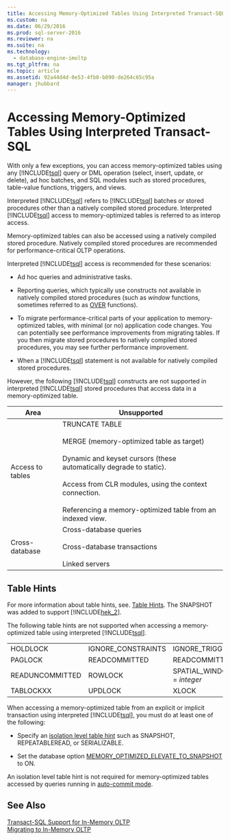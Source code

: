 ```yaml
---
title: Accessing Memory-Optimized Tables Using Interpreted Transact-SQL
ms.custom: na
ms.date: 06/29/2016
ms.prod: sql-server-2016
ms.reviewer: na
ms.suite: na
ms.technology: 
  - database-engine-imoltp
ms.tgt_pltfrm: na
ms.topic: article
ms.assetid: 92a44d4d-0e53-4fb0-b890-de264c65c95a
manager: jhubbard
---
```

# Accessing Memory-Optimized Tables Using Interpreted Transact-SQL
With only a few exceptions, you can access memory-optimized tables using any [!INCLUDE[tsql](../../Topics/TopicNameContainA/includes/tsql_md.md)] query or DML operation (select, insert, update, or delete), ad hoc batches, and SQL modules such as stored procedures, table-value functions, triggers, and views.  
  
 Interpreted [!INCLUDE[tsql](../../Topics/TopicNameContainA/includes/tsql_md.md)] refers to [!INCLUDE[tsql](../../Topics/TopicNameContainA/includes/tsql_md.md)] batches or stored procedures other than a natively compiled stored procedure. Interpreted [!INCLUDE[tsql](../../Topics/TopicNameContainA/includes/tsql_md.md)] access to memory-optimized tables is referred to as interop access.  
  
 Memory-optimized tables can also be accessed using a natively compiled stored procedure. Natively compiled stored procedures are recommended for performance-critical OLTP operations.  
  
 Interpreted [!INCLUDE[tsql](../../Topics/TopicNameContainA/includes/tsql_md.md)] access is recommended for these scenarios:  
  
-   Ad hoc queries and administrative tasks.  
  
-   Reporting queries, which typically use constructs not available in natively compiled stored procedures (such as *window* functions, sometimes referred to as [OVER](assetId:///ddcef3a6-0341-43e0-ae73-630484b7b398) functions).  
  
-   To migrate performance-critical parts of your application to memory-optimized tables, with minimal (or no) application code changes. You can potentially see performance improvements from migrating tables. If you then migrate stored procedures to natively compiled stored procedures, you may see further performance improvement.  
  
-   When a [!INCLUDE[tsql](../../Topics/TopicNameContainA/includes/tsql_md.md)] statement is not available for natively compiled stored procedures.  
  
 However, the following [!INCLUDE[tsql](../../Topics/TopicNameContainA/includes/tsql_md.md)] constructs are not supported in interpreted [!INCLUDE[tsql](../../Topics/TopicNameContainA/includes/tsql_md.md)] stored procedures that access data in a memory-optimized table.  
  
|Area|Unsupported|  
|----------|-----------------|  
|Access to tables|TRUNCATE TABLE<br /><br /> MERGE (memory-optimized table as target)<br /><br /> Dynamic and keyset cursors (these automatically degrade to static).<br /><br /> Access from CLR modules, using the context connection.<br /><br /> Referencing a memory-optimized table from an indexed view.|  
|Cross-database|Cross-database queries<br /><br /> Cross-database transactions<br /><br /> Linked servers|  
  
## Table Hints  
 For more information about table hints, see. [Table Hints](assetId:///8bf1316f-c0ef-49d0-90a7-3946bc8e7a89). The SNAPSHOT was added to support [!INCLUDE[hek_2](../../Topics/TopicNameContainA/includes/hek_2_md.md)].  
  
 The following table hints are not supported when accessing a memory-optimized table using interpreted [!INCLUDE[tsql](../../Topics/TopicNameContainA/includes/tsql_md.md)].  
  
|||||  
|-|-|-|-|  
|HOLDLOCK|IGNORE_CONSTRAINTS|IGNORE_TRIGGERS|NOWAIT|  
|PAGLOCK|READCOMMITTED|READCOMMITTEDLOCK|READPAST|  
|READUNCOMMITTED|ROWLOCK|SPATIAL_WINDOW_MAX_CELLS = *integer*|TABLOCK|  
|TABLOCKXX|UPDLOCK|XLOCK||  
  
 When accessing a memory-optimized table from an explicit or implicit transaction using interpreted [!INCLUDE[tsql](../../Topics/TopicNameContainA/includes/tsql_md.md)], you must do at least one of the following:  
  
-   Specify  an [isolation level table hint](../../Topics/TopicNameNotContainA/Transactions-with-Memory-Optimized-Tables.md) such as SNAPSHOT, REPEATABLEREAD, or SERIALIZABLE.  
  
-   Set the database option [MEMORY_OPTIMIZED_ELEVATE_TO_SNAPSHOT](assetId:///f76fbd84-df59-4404-806b-8ecb4497c9cc) to ON.  
  
 An isolation level table hint is not required for memory-optimized tables accessed by queries running in [auto-commit mode](assetId:///c8de5b60-d147-492d-b601-2eeae8511d00).  
  
## See Also  
 [Transact-SQL Support for In-Memory OLTP](../../Topics/TopicNameNotContainA/Transact-SQL-Support-for-In-Memory-OLTP.md)   
 [Migrating to In-Memory OLTP](../../Topics/TopicNameNotContainA/Migrating-to-In-Memory-OLTP.md)